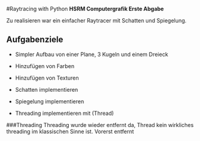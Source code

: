 #Raytracing with Python
**HSRM Computergrafik Erste Abgabe**

Zu realisieren war ein einfacher Raytracer mit Schatten und Spiegelung.

## Aufgabenziele

- Simpler Aufbau von einer Plane, 3 Kugeln und einem Dreieck
- Hinzufügen von Farben
- Hinzufügen von Texturen
- Schatten implementieren
- Spiegelung implementieren


- Threading implementieren mit (Thread)

###Threading
Threading wurde wieder entfernt da, Thread kein wirkliches threading im klassischen Sinne ist.
Vorerst entfernt